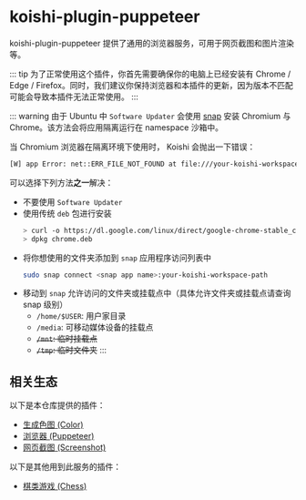 # koishi-plugin-puppeteer

koishi-plugin-puppeteer 提供了通用的浏览器服务，可用于网页截图和图片渲染等。

::: tip
为了正常使用这个插件，你首先需要确保你的电脑上已经安装有 Chrome / Edge / Firefox。同时，我们建议你保持浏览器和本插件的更新，因为版本不匹配可能会导致本插件无法正常使用。
:::

::: warning
由于 Ubuntu 中 `Software Updater` 会使用 [snap](https://snapcraft.io/) 安装 Chromium 与 Chrome。该方法会将应用隔离运行在 namespace 沙箱中。

当 Chromium 浏览器在隔离环境下使用时， Koishi 会抛出一下错误：
```bash
[W] app Error: net::ERR_FILE_NOT_FOUND at file:///your-koishi-workspace-path/node_modules/koishi-plugin-puppeteer/index.html
```

可以选择下列方法**之一**解决：
- 不要使用 `Software Updater`
- 使用传统 `deb` 包进行安装
    ```bash
    > curl -o https://dl.google.com/linux/direct/google-chrome-stable_current_amd64.deb chrome.deb
    > dpkg chrome.deb
    ```
- 将你想使用的文件夹添加到 `snap` 应用程序访问列表中
    ```bash
    sudo snap connect <snap app name>:your-koishi-workspace-path
    ```
- 移动到 `snap` 允许访问的文件夹或挂载点中（具体允许文件夹或挂载点请查询 snap 级别）
  - `/home/$USER`: 用户家目录
  - `/media`: 可移动媒体设备的挂载点
  - ~~`/mnt`: 临时挂载点~~
  - ~~`/tmp`: 临时文件夹~~
:::

## 相关生态

以下是本仓库提供的插件：

- [生成色图 (Color)](./plugins/color.md)
- [浏览器 (Puppeteer)](./plugins/puppeteer.md)
- [网页截图 (Screenshot)](./plugins/screenshot.md)

以下是其他用到此服务的插件：

- [棋类游戏 (Chess)](https://chess.koishi.chat)
